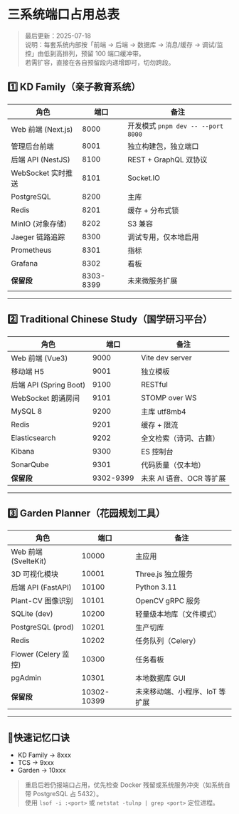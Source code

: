 # 三系统端口占用总表
> 最后更新：2025-07-18  
> 说明：每套系统内部按「前端 → 后端 → 数据库 → 消息/缓存 → 调试/监控」由低到高排列，预留 100 端口缓冲带。  
> 若需扩容，直接在各自预留段内递增即可，切勿跨段。

## 1️⃣ KD Family（亲子教育系统）
| 角色           | 端口 | 备注                        |
|----------------|------|-----------------------------|
| Web 前端 (Next.js) | 8000 | 开发模式 `pnpm dev -- --port 8000` |
| 管理后台前端      | 8001 | 独立构建包，独立端口            |
| 后端 API (NestJS) | 8100 | REST + GraphQL 双协议           |
| WebSocket 实时推送 | 8101 | Socket.IO                     |
| PostgreSQL      | 8200 | 主库                         |
| Redis           | 8201 | 缓存 + 分布式锁                |
| MinIO (对象存储) | 8202 | S3 兼容                      |
| Jaeger 链路追踪  | 8300 | 调试专用，仅本地启用             |
| Prometheus      | 8301 | 指标                         |
| Grafana         | 8302 | 看板                         |
| **保留段**      | 8303-8399 | 未来微服务扩展                 |

---

## 2️⃣ Traditional Chinese Study（国学研习平台）
| 角色           | 端口 | 备注                        |
|----------------|------|-----------------------------|
| Web 前端 (Vue3)  | 9000 | Vite dev server               |
| 移动端 H5        | 9001 | 独立模板                      |
| 后端 API (Spring Boot) | 9100 | RESTful                      |
| WebSocket 朗诵房间 | 9101 | STOMP over WS                |
| MySQL 8         | 9200 | 主库 utf8mb4                  |
| Redis           | 9201 | 缓存 + 限流                   |
| Elasticsearch   | 9202 | 全文检索（诗词、古籍）          |
| Kibana          | 9300 | ES 控制台                     |
| SonarQube       | 9301 | 代码质量（仅本地）             |
| **保留段**      | 9302-9399 | 未来 AI 语音、OCR 等扩展        |

---

## 3️⃣ Garden Planner（花园规划工具）
| 角色           | 端口 | 备注                        |
|----------------|------|-----------------------------|
| Web 前端 (SvelteKit) | 10000 | 主应用                       |
| 3D 可视化模块     | 10001 | Three.js 独立服务              |
| 后端 API (FastAPI) | 10100 | Python 3.11                  |
| Plant-CV 图像识别 | 10101 | OpenCV gRPC 服务              |
| SQLite (dev)    | 10200 | 轻量级本地库（文件模式）         |
| PostgreSQL (prod) | 10201 | 生产切库                     |
| Redis           | 10202 | 任务队列（Celery）             |
| Flower (Celery 监控) | 10300 | 任务看板                      |
| pgAdmin         | 10301 | 本地数据库 GUI                |
| **保留段**      | 10302-10399 | 未来移动端、小程序、IoT 等扩展   |

---

## 🚦快速记忆口诀
- KD Family → 8xxx  
- TCS → 9xxx  
- Garden → 10xxx  

> 重启后若仍报端口占用，优先检查 Docker 残留或系统服务冲突（如系统自带 PostgreSQL 占 5432）。  
> 使用 `lsof -i :<port>` 或 `netstat -tulnp | grep <port>` 定位进程。